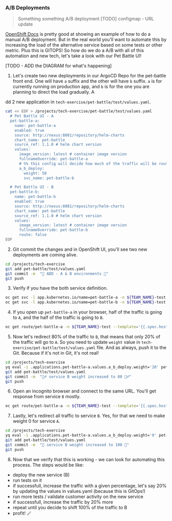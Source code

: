 ### A/B Deployments
> Something something A/B deployment
[TODO] configmap - URL update

[OpenShift Docs](https://docs.openshift.com/container-platform/4.8/applications/deployments/route-based-deployment-strategies.html#deployments-ab-testing_route-based-deployment-strategies) is pretty good at showing an example of how to do a manual A/B deployment. But in the real world you'll want to automate this by increasing the load of the alternative service based on some tests or other metric. Plus this is GITOPS! So how do we do a A/B with all of this automation and new tech, let's take a look with our Pet Battle UI!

[TODO - ADD the DIAGRAM for what's happening]

1. Let's create two new deployments in our ArgoCD Repo for the pet-battle front end. One will have `a` suffix and the other will have `b` suffix. `a` is for currently running on production app, and `b` is for the one you are planning to direct the load gradually. A

dd 2 new application in `tech-exercise/pet-battle/test/values.yaml`.

```bash
cat << EOF > /projects/tech-exercise/pet-battle/test/values.yaml
  # Pet Battle UI - A
  pet-battle-a:
    name: pet-battle-a
    enabled: true
    source: http://nexus:8081/repository/helm-charts
    chart_name: pet-battle
    source_ref: 1.1.0 # helm chart version
    values:
      image_version: latest # container image version
      fullnameOverride: pet-battle-a
      # %% this config will decide how much of the traffic will be routed for the alternate new version
      a_b_deploy:
        weight: 50
        svc_name: pet-battle-b

  # Pet Battle UI - B
  pet-battle-b:
    name: pet-battle-b
    enabled: true
    source: http://nexus:8081/repository/helm-charts
    chart_name: pet-battle
    source_ref: 1.1.0 # helm chart version
    values:
      image_version: latest # container image version
      fullnameOverride: pet-battle-b
      route: false
EOF
```

2. Git commit the changes and in OpenShift UI, you'll see two new deployments are coming alive.
```bash
cd /projects/tech-exercise
git add pet-battle/test/values.yaml
git commit -m  "🍿 ADD - A & B environments 🍿"
git push
```

3. Verify if you have the both service definition.
```bash
oc get svc -l app.kubernetes.io/name=pet-battle-a -n ${TEAM_NAME}-test
oc get svc -l app.kubernetes.io/name=pet-battle-b -n ${TEAM_NAME}-test
```

4. If you open up `pet-battle-a` in your browser, half of the traffic is going to `A`, and the half of the traffic is going to `B`.
```bash
oc get route/pet-battle-a -n ${TEAM_NAME}-test --template='{{.spec.host}}'
```

5. Now let's redirect 80% of the traffic to `B`, that means that only 20% of the traffic will go to `A`. So you need to update `weight` value in `tech-exercise/pet-battle/test/values.yaml` file. 
And as always, push it to the Git. Because if it's not in Git, it's not real!
```bash
cd /projects/tech-exercise
yq eval -i .applications.pet-battle-a.values.a_b_deploy.weight='20' pet-battle/test/values.yaml
git add pet-battle/test/values.yaml
git commit -m  "🏋️‍♂️ service B weight increased to 80 🏋️‍♂️"
git push
```

6. Open an incognito browser and connect to the same URL. You'll get response from service `B` mostly.
```bash
oc get route/pet-battle-a -n ${TEAM_NAME}-test --template='{{.spec.host}}'
```

7. Lastly, let's redirect all traffic to service `B`. Yes, for that we need to make weight 0 for service `A`. 
```bash
cd /projects/tech-exercise
yq eval -i .applications.pet-battle-a.values.a_b_deploy.weight='0' pet-battle/test/values.yaml
git add pet-battle/test/values.yaml
git commit -m  "💯 service B weight increased to 100 💯"
git push
```

8. Now that we verify that this is working - we can look for automating this process. The steps would be like:

- deploy the new service (B)
- run tests on it
- if successfull, increase the traffic with a given percentage, let's say 20% by updating the values in values.yaml (because this is GitOps!)
- run more tests / validate customer activity on the new service
- if successfull, increase the traffic by 20% more
- repeat until you decide to shift 100% of the traffic to B
- profit! 🪄


<!-------
An example Jenkins step could be like this:
```groovy
// 💥🔨 A/B DEPLOYMENT GOES HERE 
stage("🪄 A/B Deployment") {
	agent {
		label "jenkins-agent-argocd"
	}
	steps {
		echo '### set env to test against ###'
		sh '''
			#🌻 1. Let's define the service names, weight distributions and the increase we would like to see.
      export SERVICE=$(oc get route ${APP_NAME} -o json | jq ".spec.to.name")
      export WEIGHT=$(oc get route  ${APP_NAME} -o json | jq ".spec.to.weight")
      export ALTERNATIVE_SERVICE=$(oc get route pet-battle-a  -o json | jq ".spec.alternateBackends[0].name")
      export INCREASE="20"

			#🌻 2. Increase traffic until the all traffic switches to 'B'

			git clone https://${GIT_CREDS}@${ARGOCD_CONFIG_REPO} config-repo
			cd config-repo
			git checkout ${ARGOCD_CONFIG_REPO_BRANCH} # master or main
      git config --global user.email "jenkins@rht-labs.bot.com"
			git config --global user.name "Jenkins"
			git config --global push.default simple
      git remote set-url origin  https://dev yagmur basladi bra${GIT_CREDS}@${ARGOCD_CONFIG_REPO}
      while [ $weight -ne 0 ]
      do
        WEIGHT="$((${WEIGHT}-${INCREASE}))"
        yq eval -i .applications.\\"${SERVICE}\\".values.a_b_deploy.weight=\\"${WEIGHT}\\" pet-battle/test/values.yaml 
        # Commit the changes :P
        git add ${ARGOCD_CONFIG_REPO_PATH}
        git commit -m "🚀 AUTOMATED COMMIT - ${SERVICE} traffic weight is ${WEIGHT}🚀" || rc1=$?
        git push -u origin ${ARGOCD_CONFIG_REPO_BRANCH}
        # do some kind of verification of the new service
        echo "🪞💨 TODO - some kinda test to validate A and B are working as expected ... 🪞💨"
      done
		'''
	}
}
```

---->